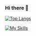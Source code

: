 ### Hi there 👋
[![Top Langs](https://github-readme-stats-git-masterrstaa-rickstaa.vercel.app/api/top-langs/?username=MaxKej&hide=HLSL,ShaderLab&count_private=true&langs_count=6)](https://github.com/anuraghazra/github-readme-stats)

[![My Skills](https://skillicons.dev/icons?i=fortran,c,cpp,cs,dotnet,js,java,py,vim,vscode,visualstudio,idea,unity,mysql,mongodb&perline=7)](https://skillicons.dev)
